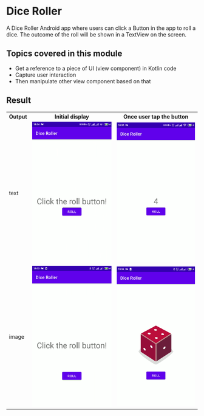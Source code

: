 # Dice Roller

A Dice Roller Android app where users can click a Button in the app to roll a dice. The outcome of
the roll will be shown in a TextView on the screen.

## Topics covered in this module

- Get a reference to a piece of UI (view component) in Kotlin code
- Capture user interaction
- Then manipulate other view component based on that

## Result

<table>
  <tr>
    <th>Output</th>
    <th>Initial display</th>
    <th>Once user tap the button</th>
  </tr>
  <tr>
    <td>text</td>
    <td>
      <img src="images/Screenshot from 2022-07-08 18-34-59.png?raw=true" />
    </td>
    <td>
      <img src="images/Screenshot from 2022-07-08 18-35-14.png?raw=true" />
    </td>
  </tr>
  <tr>
    <td>image</td>
    <td>
      <img src="images/Screenshot from 2022-07-09 13-03-26.png?raw=true" />
    </td>
    <td>
      <img src="images/Screenshot from 2022-07-09 13-04-19.png?raw=true" />
    </td>
  </tr>
</table>
